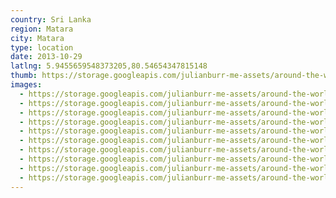 ```yaml
---
country: Sri Lanka
region: Matara
city: Matara
type: location
date: 2013-10-29
latlng: 5.9455659548373205,80.54654347815148
thumb: https://storage.googleapis.com/julianburr-me-assets/around-the-world/sri-lanka/matara/IMG_0567--thumb.JPG
images:
  - https://storage.googleapis.com/julianburr-me-assets/around-the-world/sri-lanka/matara/IMG_0536.JPG
  - https://storage.googleapis.com/julianburr-me-assets/around-the-world/sri-lanka/matara/IMG_0535.JPG
  - https://storage.googleapis.com/julianburr-me-assets/around-the-world/sri-lanka/matara/IMG_0537.JPG
  - https://storage.googleapis.com/julianburr-me-assets/around-the-world/sri-lanka/matara/IMG_0531.JPG
  - https://storage.googleapis.com/julianburr-me-assets/around-the-world/sri-lanka/matara/IMG_0545.JPG
  - https://storage.googleapis.com/julianburr-me-assets/around-the-world/sri-lanka/matara/IMG_0567.JPG
  - https://storage.googleapis.com/julianburr-me-assets/around-the-world/sri-lanka/matara/IMG_0532.JPG
  - https://storage.googleapis.com/julianburr-me-assets/around-the-world/sri-lanka/matara/IMG_0539.JPG
  - https://storage.googleapis.com/julianburr-me-assets/around-the-world/sri-lanka/matara/IMG_0547.JPG
  - https://storage.googleapis.com/julianburr-me-assets/around-the-world/sri-lanka/matara/IMG_0566.JPG
---
```

